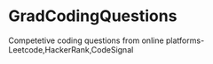 # GradCodingQuestions

Competetive coding questions from online platforms-Leetcode,HackerRank,CodeSignal
